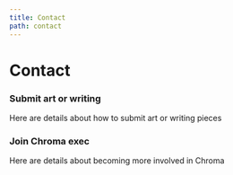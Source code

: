 ```yaml
---
title: Contact
path: contact
---
```


# Contact

### Submit art or writing

Here are details about how to submit art or writing pieces

### Join Chroma exec

Here are details about becoming more involved in Chroma